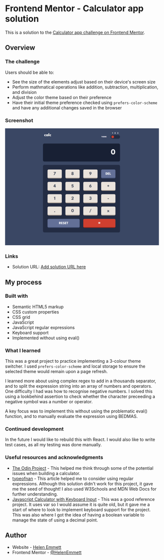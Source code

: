 # Frontend Mentor - Calculator app solution

This is a solution to the [Calculator app challenge on Frontend Mentor](https://www.frontendmentor.io/challenges/calculator-app-9lteq5N29). 

## Overview

### The challenge

Users should be able to:

- See the size of the elements adjust based on their device's screen size
- Perform mathmatical operations like addition, subtraction, multiplication, and division
- Adjust the color theme based on their preference
- Have their initial theme preference checked using `prefers-color-scheme` and have any additional changes saved in the browser

### Screenshot

![](./screenshot.png)

### Links

- Solution URL: [Add solution URL here](#)

## My process

### Built with

- Semantic HTML5 markup
- CSS custom properties
- CSS grid
- JavaScript
- JavaScript regular expressions
- Keyboard support
- Implemented without using eval()


### What I learned

This was a great project to practice implementing a 3-colour theme switcher. I used `prefers-color-scheme` and local storage to ensure the selected theme would remain upon a page refresh. 

I learned more about using complex regex to add in a thousands separator, and to split the expression string into an array of numbers and operators. One difficulty I had was how to recognise negative numbers. I solved this using a lookbehind assertion to check whether the character preceeding a negative symbol was a number or operator.

A key focus was to implement this without using the problematic eval() function, and to manually evaluate the expression using BEDMAS.

### Continued development

In the future I would like to rebuild this with React. I would also like to write test cases, as all my testing was done manually.


### Useful resources and acknowledgments

- [The Odin Project](https://www.theodinproject.com/lessons/foundations-calculator) - This helped me think through some of the potential issues when building a calculator.
- [typeofnan](https://typeofnan.dev/how-to-add-thousandths-place-comma-every-three-digits-in-javascript/) - This article helped me to consider using regular expressions. Although this solution didn't work for this project, it gave me the seed of thought! I also used W3Schools and MDN Web Docs for further understanding.
- [Javascript Calculator with Keyboard Input](https://codepen.io/thecountgs/pen/JReGNR) - This was a good reference project. It uses var so I would assume it is quite old, but it gave me a start of where to look to implement keyboard support for the project. This was also where I got the idea of having a boolean variable to manage the state of using a decimal point.

## Author

- Website - [Helen Emmett](https://helenemmett.co.nz/)
- Frontend Mentor - [@HelenEmmett](https://www.frontendmentor.io/profile/HelenEmmett)